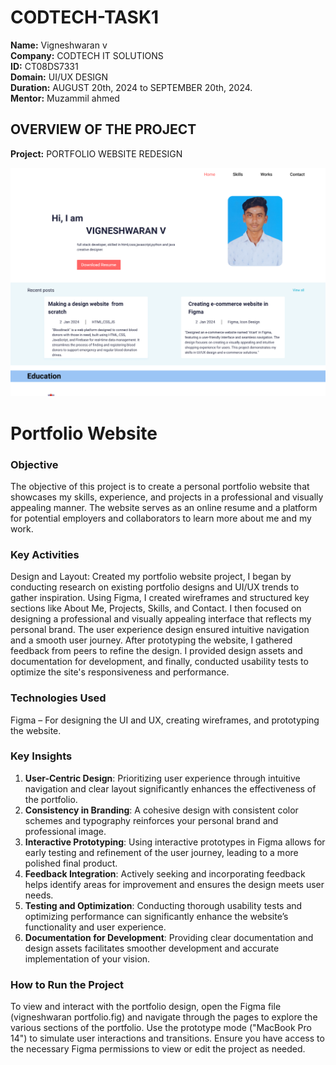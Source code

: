 # CODTECH-TASK1
**Name:**  Vigneshwaran v<br>
**Company:** CODTECH IT SOLUTIONS<br>
**ID:** CT08DS7331<br>
**Domain:** UI/UX DESIGN<br>
**Duration:** AUGUST 20th, 2024 to SEPTEMBER 20th, 2024.
<br>
**Mentor:** Muzammil ahmed<br>

## OVERVIEW OF THE PROJECT
**Project:** PORTFOLIO WEBSITE REDESIGN

![Screenshot](https://github.com/vigneshwaran046/CODTECH-Task1/blob/0fb2b12e377f982ac9ab9a54401163a0dd4f29cf/Screenshot%202024-09-17%20073327.png)


<h1> Portfolio Website</h1>
<h3>Objective</h3>
The objective of this project is to create a personal portfolio website that showcases my skills, experience, and projects in a professional and visually appealing manner. The website serves as an online resume and a platform for potential employers and collaborators to learn more about me and my work.

<h3>Key Activities</h3>
Design and Layout: Created my portfolio website project, I began by conducting research on existing portfolio designs and UI/UX trends to gather inspiration. Using Figma, I created wireframes and structured key sections like About Me, Projects, Skills, and Contact. I then focused on designing a professional and visually appealing interface that reflects my personal brand. The user experience design ensured intuitive navigation and a smooth user journey. After prototyping the website, I gathered feedback from peers to refine the design. I provided design assets and documentation for development, and finally, conducted usability tests to optimize the site's responsiveness and performance.

<h3>Technologies Used</h3>
Figma – For designing the UI and UX, creating wireframes, and prototyping the website.

<h3>Key Insights</h3>

1. **User-Centric Design**: Prioritizing user experience through intuitive navigation and clear layout significantly enhances the effectiveness of the portfolio.
2. **Consistency in Branding**: A cohesive design with consistent color schemes and typography reinforces your personal brand and professional image.
3. **Interactive Prototyping**: Using interactive prototypes in Figma allows for early testing and refinement of the user journey, leading to a more polished final product.
4. **Feedback Integration**: Actively seeking and incorporating feedback helps identify areas for improvement and ensures the design meets user needs.
5. **Testing and Optimization**: Conducting thorough usability tests and optimizing performance can significantly enhance the website’s functionality and user experience.
6. **Documentation for Development**: Providing clear documentation and design assets facilitates smoother development and accurate implementation of your vision.
<h3>How to Run the Project</h3>
 To view and interact with the portfolio design, open the Figma file (vigneshwaran portfolio.fig) and navigate through the pages to explore the various sections of the portfolio. Use the prototype mode ("MacBook Pro 14") to simulate user interactions and transitions. Ensure you have access to the necessary Figma permissions to view or edit the project as needed.
